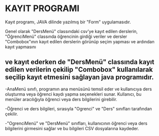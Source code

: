 # KAYIT PROGRAMI

Kayıt programı, JAVA dilinde yazılmış bir "Form" uygulamasıdır.

Genel olarak "DersMenü" classındaki csv'ye kayıt edilen derslerin, "ÖğrenciMenü" classında öğrencinin girdiği veriler ve dersler "Combobox"ının kayıt edilen derslerin görünüp seçim yapması ve ardından kayıt yapmasını 

ve kayıt ederken de "DersMenü" classında kayıt edilen verilerin çekilip "Combobox" kullanılarak seçilip kayıt etmesini sağlayan java programıdır. 
----------------
-AnaMenü sınıfı, programın ana menüsünü temsil eder ve kullanıcıya ders oluşturma veya öğrenci kaydı yapma seçenekleri sunar. Kullanıcı, bu menüler aracılığıyla öğrenci veya ders bilgilerini girebilir. 

-Öğrenci ve ders bilgileri, sırasıyla "Ogrenci" ve "Ders" sınıfları tarafından çekilir.

-"OgrenciMenü" ve "DersMenü" sınıfları, kullanıcının öğrenci veya ders bilgilerini girmesini sağlar ve bu bilgileri CSV dosyalarına kaydeder. 
